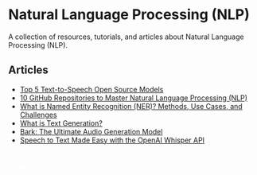 # Natural Language Processing (NLP)

A collection of resources, tutorials, and articles about Natural Language Processing (NLP).

## Articles

- [Top 5 Text-to-Speech Open Source Models](https://www.kdnuggets.com/top-5-text-to-speech-open-source-models)
- [10 GitHub Repositories to Master Natural Language Processing (NLP)](https://www.kdnuggets.com/10-github-repositories-to-master-natural-language-processing-nlp) 
- [What is Named Entity Recognition (NER)? Methods, Use Cases, and Challenges](https://www.datacamp.com/blog/what-is-named-entity-recognition-ner)
- [What is Text Generation?](https://www.datacamp.com/blog/what-is-text-generation) 
- [Bark: The Ultimate Audio Generation Model](https://www.kdnuggets.com/2023/05/bark-ultimate-audio-generation-model.html)
- [Speech to Text Made Easy with the OpenAI Whisper API](https://www.datacamp.com/tutorial/converting-speech-to-text-with-the-openAI-whisper-API)

<a href="/" class="button" style="display: flex; align-items: center; justify-content: center; padding: 4px 12px; width: max-content; background: var(--primary-color); color: white; text-decoration: none; border-radius: 4px; margin-top: 30px; font-weight: bold; font-size: 1em; transition: transform 0.2s ease;"><i class="fas fa-home"></i><span style="margin-left: 5px;">Back to Home</span></a>
